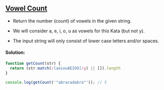 ## [Vowel Count](https://www.codewars.com/kata/54ff3102c1bad923760001f3)

- Return the number (count) of vowels in the given string.

- We will consider a, e, i, o, u as vowels for this Kata (but not y).

- The input string will only consist of lower case letters and/or spaces.

#### Solution:

```js
function getCount(str) {
  return (str.match(/[aeiouAEIOU]/g) || []).length
}

console.log(getCount('"abracadabra"')); // 5 
```
